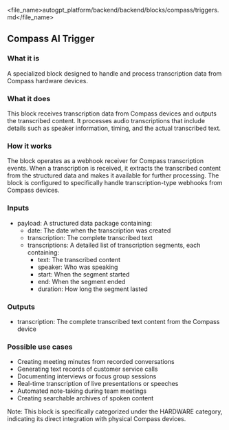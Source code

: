 
<file_name>autogpt_platform/backend/backend/blocks/compass/triggers.md</file_name>

## Compass AI Trigger

### What it is
A specialized block designed to handle and process transcription data from Compass hardware devices.

### What it does
This block receives transcription data from Compass devices and outputs the transcribed content. It processes audio transcriptions that include details such as speaker information, timing, and the actual transcribed text.

### How it works
The block operates as a webhook receiver for Compass transcription events. When a transcription is received, it extracts the transcribed content from the structured data and makes it available for further processing. The block is configured to specifically handle transcription-type webhooks from Compass devices.

### Inputs
- payload: A structured data package containing:
  - date: The date when the transcription was created
  - transcription: The complete transcribed text
  - transcriptions: A detailed list of transcription segments, each containing:
    - text: The transcribed content
    - speaker: Who was speaking
    - start: When the segment started
    - end: When the segment ended
    - duration: How long the segment lasted

### Outputs
- transcription: The complete transcribed text content from the Compass device

### Possible use cases
- Creating meeting minutes from recorded conversations
- Generating text records of customer service calls
- Documenting interviews or focus group sessions
- Real-time transcription of live presentations or speeches
- Automated note-taking during team meetings
- Creating searchable archives of spoken content

Note: This block is specifically categorized under the HARDWARE category, indicating its direct integration with physical Compass devices.
